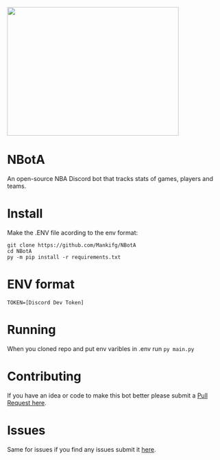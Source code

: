 <img src="https://cdn.nba.com/logos/leagues/L/logo-nba.svg" width="400" height="300" />

# NBotA
An open-source NBA Discord bot that tracks stats of games, players and teams.

# Install
Make the .ENV file acording to the env format:
```
git clone https://github.com/Mankifg/NBotA
cd NBotA
py -m pip install -r requirements.txt
```
# ENV format
```
TOKEN=[Discord Dev Token]
```
# Running 
When you cloned repo and put env varibles in .env run ```py main.py``` 

# Contributing
If you have an idea or code to make this bot better please submit a [Pull Request here](https://github.com/Mankifg/NBotA/pulls).

# Issues
Same for issues if you find any issues submit it [here](https://github.com/Mankifg/NBotA/issues).
